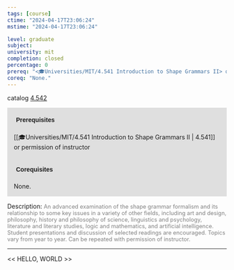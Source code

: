 ```yaml
---
tags: [course]
ctime: "2024-04-17T23:06:24"
mstime: "2024-04-17T23:06:24"

level: graduate
subject: 
university: mit
completion: closed
percentage: 0
prereq: "<🎓Universities/MIT/4.541 Introduction to Shape Grammars II> or permission of instructor"
coreq: "None."
---
```


catalog [4.542](http://student.mit.edu/catalog/m4e.html#4.542)

<span style="display: block; padding: 15px; background-color: rgb(100, 100, 100, 0.2);"><font id="m_prereq3151_0" style="display: block; font-family: Arial, sans-serif; font-weight: bold; padding: 5px">Prerequisites</font><br><span id="prereq3151_0">[[🎓Universities/MIT/4.541 Introduction to Shape Grammars II | 4.541]] or permission of instructor</span></span>
<span style="display: block; padding: 15px; background-color: rgb(100, 100, 100, 0.2);"><font id="m_coreq3151_0" style="display: block; font-family: Arial, sans-serif; font-weight: bold; padding: 5px">Corequisites</font><br><span id="coreq3151_0">None.</span></span>

<font style="">Description:</font>
<font style="color: grey; font-size: 0.8rem;">An advanced examination of the shape grammar formalism and its relationship to some key issues in a variety of other fields, including art and design, philosophy, history and philosophy of science, linguistics and psychology, literature and literary studies, logic and mathematics, and artificial intelligence. Student presentations and discussion of selected readings are encouraged. Topics vary from year to year. Can be repeated with permission of instructor.</font>



---

<< HELLO, WORLD >>
